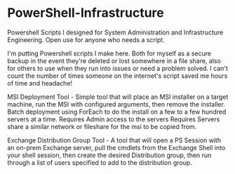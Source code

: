 # PowerShell-Infrastructure
Powershell Scripts I designed for System Administration and Infrastructure Engineering. Open use for anyone who needs a script.

I'm putting Powershell scripts I make here. 
Both for myself as a secure backup in the event they're deleted or lost somewhere in a file share, 
also for others to use when they run into issues or need a problem solved. I can't count the number
of times someone on the internet's script saved me hours of time and headache!


MSI Deployment Tool -
  Simple tool that will place an MSI installer on a target machine, run the MSI with configured arguments, then remove the installer.
  Batch deployment using ForEach to do the install on a few to a few hundred servers at a time. 
    Requires Admin access to the servers
    Requires Servers share a similar network or fileshare for the msi to be copied from.
    
Exchange Distribution Group Tool -
  A tool that will open a PS Session with an on-prem Exchange server, pull the cmdlets from the Exchange Shell into your shell session,
  then create the desired Distribution group, then run through a list of users specified to add to the distribution group.
